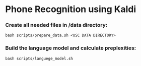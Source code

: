 # Phone Recognition using Kaldi

### Create all needed files in /data directory:
```
bash scripts/prepare_data.sh <USC DATA DIRECTORY> 
```
### Build the language model and calculate preplexities:
```
bash scripts/languege_model.sh
```
